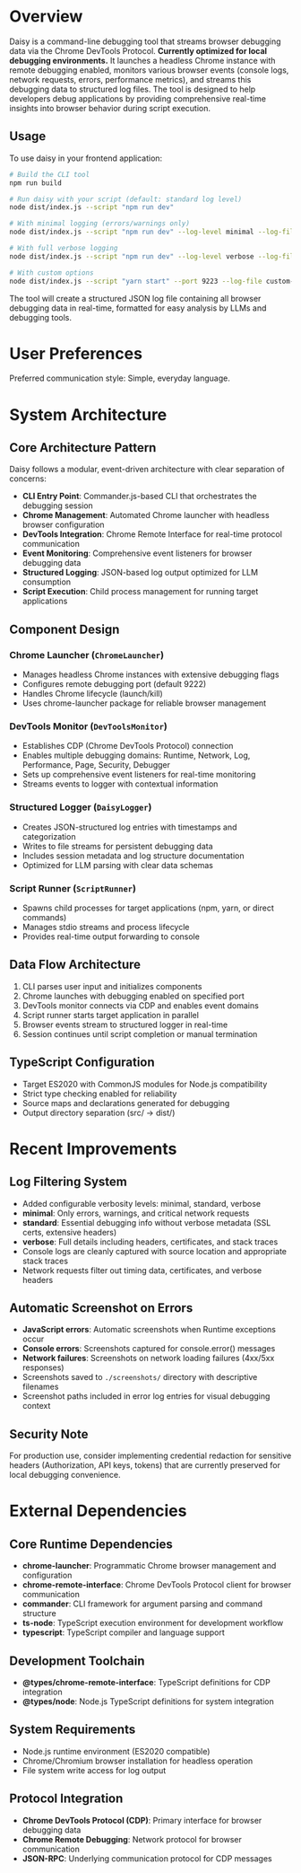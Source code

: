 # Overview

Daisy is a command-line debugging tool that streams browser debugging data via the Chrome DevTools Protocol. **Currently optimized for local debugging environments.** It launches a headless Chrome instance with remote debugging enabled, monitors various browser events (console logs, network requests, errors, performance metrics), and streams this debugging data to structured log files. The tool is designed to help developers debug applications by providing comprehensive real-time insights into browser behavior during script execution.

## Usage

To use daisy in your frontend application:

```bash
# Build the CLI tool
npm run build

# Run daisy with your script (default: standard log level)
node dist/index.js --script "npm run dev"

# With minimal logging (errors/warnings only)
node dist/index.js --script "npm run dev" --log-level minimal --log-file minimal-debug.log

# With full verbose logging
node dist/index.js --script "npm run dev" --log-level verbose --log-file verbose-debug.log

# With custom options
node dist/index.js --script "yarn start" --port 9223 --log-file custom-debug.log --log-level standard
```

The tool will create a structured JSON log file containing all browser debugging data in real-time, formatted for easy analysis by LLMs and debugging tools.

# User Preferences

Preferred communication style: Simple, everyday language.

# System Architecture

## Core Architecture Pattern
Daisy follows a modular, event-driven architecture with clear separation of concerns:

- **CLI Entry Point**: Commander.js-based CLI that orchestrates the debugging session
- **Chrome Management**: Automated Chrome launcher with headless browser configuration
- **DevTools Integration**: Chrome Remote Interface for real-time protocol communication
- **Event Monitoring**: Comprehensive event listeners for browser debugging data
- **Structured Logging**: JSON-based log output optimized for LLM consumption
- **Script Execution**: Child process management for running target applications

## Component Design

### Chrome Launcher (`ChromeLauncher`)
- Manages headless Chrome instances with extensive debugging flags
- Configures remote debugging port (default 9222)
- Handles Chrome lifecycle (launch/kill)
- Uses chrome-launcher package for reliable browser management

### DevTools Monitor (`DevToolsMonitor`)
- Establishes CDP (Chrome DevTools Protocol) connection
- Enables multiple debugging domains: Runtime, Network, Log, Performance, Page, Security, Debugger
- Sets up comprehensive event listeners for real-time monitoring
- Streams events to logger with contextual information

### Structured Logger (`DaisyLogger`)
- Creates JSON-structured log entries with timestamps and categorization
- Writes to file streams for persistent debugging data
- Includes session metadata and log structure documentation
- Optimized for LLM parsing with clear data schemas

### Script Runner (`ScriptRunner`)
- Spawns child processes for target applications (npm, yarn, or direct commands)
- Manages stdio streams and process lifecycle
- Provides real-time output forwarding to console

## Data Flow Architecture
1. CLI parses user input and initializes components
2. Chrome launches with debugging enabled on specified port
3. DevTools monitor connects via CDP and enables event domains
4. Script runner starts target application in parallel
5. Browser events stream to structured logger in real-time
6. Session continues until script completion or manual termination

## TypeScript Configuration
- Target ES2020 with CommonJS modules for Node.js compatibility
- Strict type checking enabled for reliability
- Source maps and declarations generated for debugging
- Output directory separation (src/ → dist/)

# Recent Improvements

## Log Filtering System
- Added configurable verbosity levels: minimal, standard, verbose
- **minimal**: Only errors, warnings, and critical network requests
- **standard**: Essential debugging info without verbose metadata (SSL certs, extensive headers)
- **verbose**: Full details including headers, certificates, and stack traces
- Console logs are cleanly captured with source location and appropriate stack traces
- Network requests filter out timing data, certificates, and verbose headers

## Automatic Screenshot on Errors
- **JavaScript errors**: Automatic screenshots when Runtime exceptions occur
- **Console errors**: Screenshots captured for console.error() messages  
- **Network failures**: Screenshots on network loading failures (4xx/5xx responses)
- Screenshots saved to `./screenshots/` directory with descriptive filenames
- Screenshot paths included in error log entries for visual debugging context

## Security Note
For production use, consider implementing credential redaction for sensitive headers (Authorization, API keys, tokens) that are currently preserved for local debugging convenience.

# External Dependencies

## Core Runtime Dependencies
- **chrome-launcher**: Programmatic Chrome browser management and configuration
- **chrome-remote-interface**: Chrome DevTools Protocol client for browser communication
- **commander**: CLI framework for argument parsing and command structure
- **ts-node**: TypeScript execution environment for development workflow
- **typescript**: TypeScript compiler and language support

## Development Toolchain
- **@types/chrome-remote-interface**: TypeScript definitions for CDP integration
- **@types/node**: Node.js TypeScript definitions for system integration

## System Requirements
- Node.js runtime environment (ES2020 compatible)
- Chrome/Chromium browser installation for headless operation
- File system write access for log output

## Protocol Integration
- **Chrome DevTools Protocol (CDP)**: Primary interface for browser debugging data
- **Chrome Remote Debugging**: Network protocol for browser communication
- **JSON-RPC**: Underlying communication protocol for CDP messages
